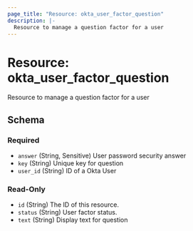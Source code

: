 ```yaml
---
page_title: "Resource: okta_user_factor_question"
description: |-
  Resource to manage a question factor for a user
---
```


# Resource: okta_user_factor_question

Resource to manage a question factor for a user



<!-- schema generated by tfplugindocs -->
## Schema

### Required

- `answer` (String, Sensitive) User password security answer
- `key` (String) Unique key for question
- `user_id` (String) ID of a Okta User

### Read-Only

- `id` (String) The ID of this resource.
- `status` (String) User factor status.
- `text` (String) Display text for question


